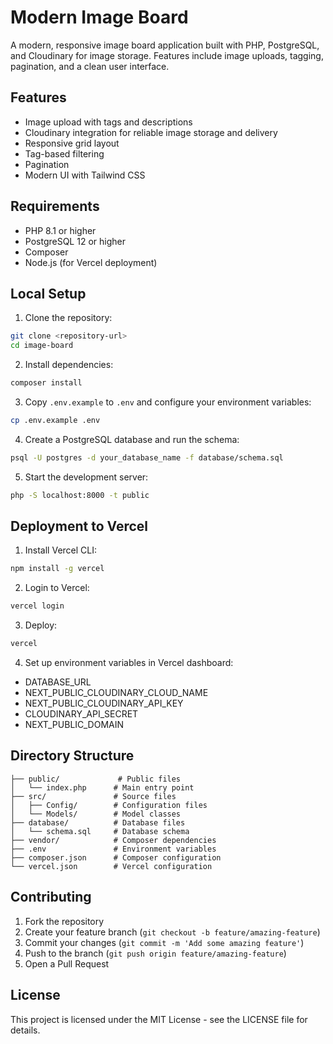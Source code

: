 # Modern Image Board

A modern, responsive image board application built with PHP, PostgreSQL, and Cloudinary for image storage. Features include image uploads, tagging, pagination, and a clean user interface.

## Features

- Image upload with tags and descriptions
- Cloudinary integration for reliable image storage and delivery
- Responsive grid layout
- Tag-based filtering
- Pagination
- Modern UI with Tailwind CSS

## Requirements

- PHP 8.1 or higher
- PostgreSQL 12 or higher
- Composer
- Node.js (for Vercel deployment)

## Local Setup

1. Clone the repository:
```bash
git clone <repository-url>
cd image-board
```

2. Install dependencies:
```bash
composer install
```

3. Copy `.env.example` to `.env` and configure your environment variables:
```bash
cp .env.example .env
```

4. Create a PostgreSQL database and run the schema:
```bash
psql -U postgres -d your_database_name -f database/schema.sql
```

5. Start the development server:
```bash
php -S localhost:8000 -t public
```

## Deployment to Vercel

1. Install Vercel CLI:
```bash
npm install -g vercel
```

2. Login to Vercel:
```bash
vercel login
```

3. Deploy:
```bash
vercel
```

4. Set up environment variables in Vercel dashboard:
- DATABASE_URL
- NEXT_PUBLIC_CLOUDINARY_CLOUD_NAME
- NEXT_PUBLIC_CLOUDINARY_API_KEY
- CLOUDINARY_API_SECRET
- NEXT_PUBLIC_DOMAIN

## Directory Structure

```
├── public/             # Public files
│   └── index.php      # Main entry point
├── src/               # Source files
│   ├── Config/        # Configuration files
│   └── Models/        # Model classes
├── database/          # Database files
│   └── schema.sql     # Database schema
├── vendor/            # Composer dependencies
├── .env               # Environment variables
├── composer.json      # Composer configuration
└── vercel.json        # Vercel configuration
```

## Contributing

1. Fork the repository
2. Create your feature branch (`git checkout -b feature/amazing-feature`)
3. Commit your changes (`git commit -m 'Add some amazing feature'`)
4. Push to the branch (`git push origin feature/amazing-feature`)
5. Open a Pull Request

## License

This project is licensed under the MIT License - see the LICENSE file for details. 
